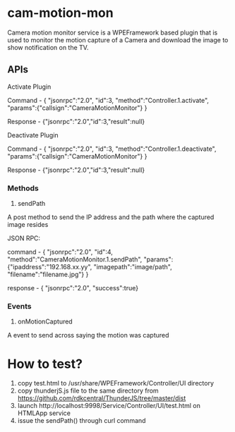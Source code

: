 # cam-motion-mon
Camera motion monitor service is a WPEFramework based plugin that is used to monitor the motion capture of a Camera and download the image to show notification on the TV.

## APIs
Activate Plugin

Command - { "jsonrpc":"2.0", "id":3, "method":"Controller.1.activate", "params":{"callsign":"CameraMotionMonitor"} }

Response - {"jsonrpc":"2.0","id":3,"result":null}

Deactivate Plugin

Command - { "jsonrpc":"2.0", "id":3, "method":"Controller.1.deactivate", "params":{"callsign":"CameraMotionMonitor"} }

Response - {"jsonrpc":"2.0","id":3,"result":null}

### Methods
1. sendPath

A post method to send the IP address and the path where the captured image resides

JSON RPC:

command - { "jsonrpc":"2.0", "id":4, "method":"CameraMotionMonitor.1.sendPath", "params":{"ipaddress":"192.168.xx.yy", "imagepath":"image/path", "filename":"filename.jpg"} }

response - { "jsonrpc":"2.0", "success":true}

### Events
1. onMotionCaptured

A event to send across saying the motion was captured

# How to test?

1. copy test.html to /usr/share/WPEFramework/Controller/UI directory
2. copy thunderjS.js file to the same directory from https://github.com/rdkcentral/ThunderJS/tree/master/dist
3. launch http://localhost:9998/Service/Controller/UI/test.html on HTMLApp service
4. issue the sendPath() through curl command
